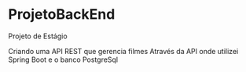 # ProjetoBackEnd
Projeto de Estágio 

Criando uma API REST que gerencia filmes
Através da API onde utilizei Spring Boot e o banco PostgreSql
